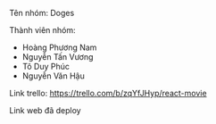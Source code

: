 Tên nhóm: Doges

Thành viên nhóm:
- Hoàng Phương Nam
- Nguyễn Tấn Vương
- Tô Duy Phúc 
- Nguyễn Văn Hậu 

Link trello: https://trello.com/b/zqYfJHyp/react-movie

Link web đã deploy